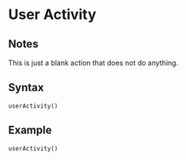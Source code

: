 # User Activity

## Notes
This is just a blank action that does not do anything.

## Syntax

```
userActivity()
```

## Example
```
userActivity()
```